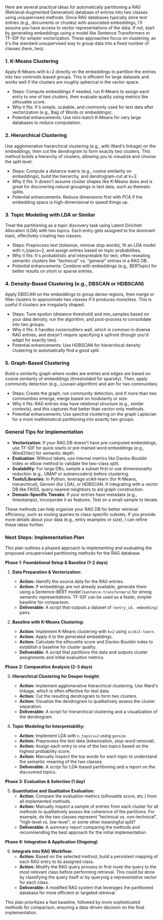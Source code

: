 Here are several practical ideas for automatically partitioning a RAG (Retrieval-Augmented Generation) database of entries into two classes using unsupervised methods. Since RAG databases typically store text entries (e.g., documents or chunks) with associated embeddings, I'll assume you have access to vector representations of the data. If not, start by generating embeddings using a model like Sentence Transformers or TF-IDF for simpler vectorization. These approaches focus on clustering, as it's the standard unsupervised way to group data into a fixed number of classes (here, two).

### 1. K-Means Clustering
Apply K-Means with k=2 directly on the embeddings to partition the entries into two centroids-based groups. This is efficient for large datasets and works well if the clusters are roughly spherical in the vector space.
- Steps: Compute embeddings if needed, run K-Means to assign each entry to one of two clusters, then evaluate quality using metrics like silhouette score.
- Why it fits: It's simple, scalable, and commonly used for text data after vectorization (e.g., Bag of Words or embeddings).
- Potential enhancements: Use mini-batch K-Means for very large databases to reduce computation.

### 2. Hierarchical Clustering
Use agglomerative hierarchical clustering (e.g., with Ward's linkage) on the embeddings, then cut the dendrogram to form exactly two clusters. This method builds a hierarchy of clusters, allowing you to visualize and choose the split level.
- Steps: Compute a distance matrix (e.g., cosine similarity on embeddings), build the hierarchy, and dendrogram-cut at k=2.
- Why it fits: It doesn't assume cluster shapes like K-Means does and is great for discovering natural groupings in text data, such as thematic splits.
- Potential enhancements: Reduce dimensions first with PCA if the embedding space is high-dimensional to speed things up.

### 3. Topic Modeling with LDA or Similar
Treat the partitioning as a topic discovery task using Latent Dirichlet Allocation (LDA) with two topics. Each entry gets assigned to the dominant topic, effectively creating two classes.
- Steps: Preprocess text (tokenize, remove stop words), fit an LDA model with n_topics=2, and assign entries based on topic probabilities.
- Why it fits: It's probabilistic and interpretable for text, often revealing semantic clusters like "technical" vs. "general" entries in a RAG DB.
- Potential enhancements: Combine with embeddings (e.g., BERTopic) for better results on short or sparse entries.

### 4. Density-Based Clustering (e.g., DBSCAN or HDBSCAN)
Apply DBSCAN on the embeddings to group dense regions, then merge or filter clusters to approximate two classes if it produces more/less. This is useful if clusters are irregularly shaped.
- Steps: Tune epsilon (distance threshold) and min_samples based on your data density, run the algorithm, and post-process to consolidate into two groups.
- Why it fits: It handles noise/outliers well, which is common in diverse RAG entries, and doesn't require specifying k upfront (though you'd adapt for exactly two).
- Potential enhancements: Use HDBSCAN for hierarchical density clustering to automatically find a good split.

### 5. Graph-Based Clustering
Build a similarity graph where nodes are entries and edges are based on cosine similarity of embeddings (thresholded for sparsity). Then, apply community detection (e.g., Louvain algorithm) and aim for two communities.
- Steps: Create the graph, run community detection, and if more than two communities emerge, merge based on modularity or size.
- Why it fits: RAG entries may have relational structure (e.g., similar contexts), and this captures that better than vector-only methods.
- Potential enhancements: Use spectral clustering on the graph Laplacian for a more mathematical partitioning into exactly two groups.

### General Tips for Implementation
- **Vectorization**: If your RAG DB doesn't have pre-computed embeddings, use TF-IDF for quick starts or pre-trained word embeddings (e.g., Word2Vec) for semantic depth.
- **Evaluation**: Without labels, use internal metrics like Davies-Bouldin index or elbow method to validate the two-class split.
- **Scalability**: For large DBs, sample a subset first or use dimensionality reduction (e.g., UMAP or autoencoders) before clustering.
- **Tools/Libraries**: In Python, leverage scikit-learn (for K-Means, hierarchical), Gensim (for LDA), or HDBSCAN. If integrating with a vector DB like FAISS, query nearest neighbors to aid graph construction.
- **Domain-Specific Tweaks**: If your entries have metadata (e.g., timestamps), incorporate it as features. Test on a small sample to iterate.

These methods can help organize your RAG DB for better retrieval efficiency, such as routing queries to class-specific subsets. If you provide more details about your data (e.g., entry examples or size), I can refine these ideas further.
### Next Steps: Implementation Plan

This plan outlines a phased approach to implementing and evaluating the proposed unsupervised partitioning methods for the RAG database.

**Phase 1: Foundational Setup & Baseline (1-2 days)**

1.  **Data Preparation & Vectorization:**
    *   **Action:** Identify the source data for the RAG entries.
    *   **Action:** If embeddings are not already available, generate them using a Sentence-BERT model (`sentence-transformers`) for strong semantic representations. TF-IDF can be used as a faster, simpler baseline for comparison.
    *   **Deliverable:** A script that outputs a dataset of `(entry_id, embedding)` pairs.

2.  **Baseline with K-Means Clustering:**
    *   **Action:** Implement K-Means clustering with `k=2` using `scikit-learn`.
    *   **Action:** Apply it to the generated embeddings.
    *   **Action:** Calculate the silhouette score and Davies-Bouldin index to establish a baseline for cluster quality.
    *   **Deliverable:** A script that partitions the data and outputs cluster assignments and initial evaluation metrics.

**Phase 2: Comparative Analysis (2-3 days)**

3.  **Hierarchical Clustering for Deeper Insight:**
    *   **Action:** Implement agglomerative hierarchical clustering. Use Ward's linkage, which is often effective for text data.
    *   **Action:** Cut the resulting dendrogram to form two clusters.
    *   **Action:** Visualize the dendrogram to qualitatively assess the cluster separation.
    *   **Deliverable:** A script for hierarchical clustering and a visualization of the dendrogram.

4.  **Topic Modeling for Interpretability:**
    *   **Action:** Implement LDA with `n_topics=2` using `gensim`.
    *   **Action:** Preprocess the text data (tokenization, stop-word removal).
    *   **Action:** Assign each entry to one of the two topics based on the highest probability score.
    *   **Action:** Manually inspect the top words for each topic to understand the semantic meaning of the two classes.
    *   **Deliverable:** A script for LDA-based partitioning and a report on the discovered topics.

**Phase 3: Evaluation & Selection (1 day)**

5.  **Quantitative and Qualitative Evaluation:**
    *   **Action:** Compare the evaluation metrics (silhouette score, etc.) from all implemented methods.
    *   **Action:** Manually inspect a sample of entries from each cluster for all methods to qualitatively assess the coherence of the partitions. For example, do the two classes represent "technical vs. non-technical", "high-level vs. low-level", or some other meaningful split?
    *   **Deliverable:** A summary report comparing the methods and recommending the best approach for the initial implementation.

**Phase 4: Integration & Application (Ongoing)**

6.  **Integrate into RAG Workflow:**
    *   **Action:** Based on the selected method, build a persistent mapping of each RAG entry to its assigned class.
    *   **Action:** Modify the RAG query process to first route the query to the most relevant class before performing retrieval. This could be done by classifying the query itself or by querying a representative vector for each class.
    *   **Deliverable:** A modified RAG system that leverages the partitioned database for more efficient or targeted retrieval.

This plan prioritizes a fast baseline, followed by more sophisticated methods for comparison, ensuring a data-driven decision on the final implementation.
